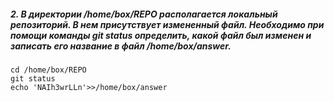 ##### 2. В директории /home/box/REPO располагается локальный репозиторий. В нем присутствует измененный файл. Необходимо при помощи команды git status определить, какой файл был изменен и записать его название в файл /home/box/answer.
```git
cd /home/box/REPO
git status
echo 'NAIh3wrLLn'>>/home/box/answer
```
